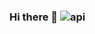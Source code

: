 ### Hi there 👋 ![api](https://user-images.githubusercontent.com/100071544/194157994-7424c3d3-b10e-4a0a-82a7-36e33b96c5c5.gif)

<!--
**leo-dillon/leo-dillon** is a ✨ _special_ ✨ repository because its `README.md` (this file) appears on your GitHub profile.

Here are some ideas to get you started:

- 🔭 I’m currently working on ...
- 🌱 I’m currently learning ...
- 👯 I’m looking to collaborate on ...
- 🤔 I’m looking for help with ...
- 💬 Ask me about ...
- 📫 How to reach me: ...
- 😄 Pronouns: ...
- ⚡ Fun fact: ...
-->
